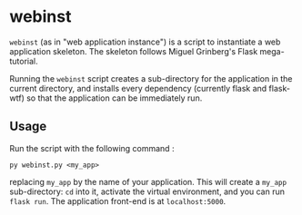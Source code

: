# webinst

`webinst` (as in "web application instance") is a script to instantiate a web
application skeleton. The skeleton follows Miguel Grinberg's Flask
mega-tutorial.

Running the `webinst` script creates a sub-directory for the application in the
current directory, and installs every dependency (currently flask and
flask-wtf) so that the application can be immediately run.

## Usage

Run the script with the following command :

``` console
py webinst.py <my_app>
```

replacing `my_app` by the name of your application. This will create a `my_app`
sub-directory: `cd` into it, activate the virtual environment, and you can run
`flask run`. The application front-end is at `localhost:5000`.


